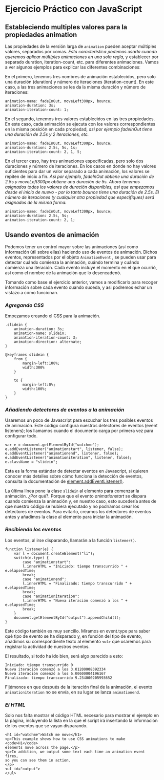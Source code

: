 # Ejercicio Práctico con JavaScript

## Estableciendo multiples valores para la propiedades animation

Las propiedades de la versión larga de `animation` pueden aceptar múltiples valores, separados por comas. *Esta característica podemos usarla cuando queremos aplicar múltiples animaciones en una sola regla*, y establecer por separado duration, iteration-count, etc. para diferentes animaciones. Vamos a ver algunos ejemplos para explicar las diferentes combinaciones:

En el primero, tenemos tres nombres de animación establecidos, pero solo una duración (duration) y número de iteraciones (iteration-count). En este caso, a las tres animaciones se les da la misma duración y número de iteraciones:

    animation-name: fadeInOut, moveLeft300px, bounce;
    animation-duration: 3s;
    animation-iteration-count: 1;

En el segundo, tenemos tres valores establecidos en las tres propiedades. En este caso, cada animación se ejecuta con los valores correspondientes en la misma posición en cada propiedad, *así por ejemplo fadeInOut tiene una duración de 2.5s y 2 iteraciones, etc.*

    animation-name: fadeInOut, moveLeft300px, bounce;
    animation-duration: 2.5s, 5s, 1s;
    animation-iteration-count: 2, 1, 5;

En el tercer caso, hay tres animaciones especificadas, pero solo dos duraciones y número de iteraciones. En los casos en donde no hay valores suficientes para dar un valor separado a cada animación, los valores se repiten de inicio a fin. *Así por ejemplo, fadeInOut obtiene una duración de 2.5s y moveLeft300px obtiene una duración de 5s. Ahora tenemos asignados todos los valores de duración disponibles, así que empezamos desde el inicio de nuevo - por lo tanto bounce  tiene una duración de 2.5s. El número de iteraciones (y cualquier otra propiedad que especifiques) será asignados de la misma forma.*

    animation-name: fadeInOut, moveLeft300px, bounce;
    animation-duration: 2.5s, 5s;
    animation-iteration-count: 2, 1;

## Usando eventos de animación

Podemos tener un control mayor sobre las animaciones (así como información útil sobre ellas) haciendo uso de eventos de animación. Dichos eventos, representados por el objeto `AnimationEvent` , se pueden usar para detectar cuándo comienza la animación, cuándo termina y cuándo comienza una iteración. Cada evento incluye el momento en el que ocurrió, así como el nombre de la animación que lo desencadenó.

Tomando como base el ejercicio anterior, vamos a modificarlo para recoger información sobre cada evento cuando suceda, y asi podremos echar un vistazo a cómo funcionan.

### ***Agregando CSS***

Empezamos creando el CSS para la animación.

    .slidein {
        animation-duration: 3s;
        animation-name: slidein;
        animation-iteration-count: 3;
        animation-direction: alternate;
    }

    @keyframes slidein {
        from {
            margin-left:100%;
            width:300%
        }

        to {
            margin-left:0%;
            width:100%;
        }
    }

### ***Añadiendo detectores de eventos a la animación***

Usaremos un poco de Javascript para escuchar los tres posibles eventos de animación. Este código configura nuestros detectores de eventos (event listeners); los llamamos cuando el documento carga por primera vez para configurar todo.

    var e = document.getElementById("watchme");
    e.addEventListener("animationstart", listener, false);
    e.addEventListener("animationend", listener, false);
    e.addEventListener("animationiteration", listener, false);
    e.className = "slidein";

Esta es la forma estándar de detectar eventos en Javascript, si quieren conocer más detalles sobre cómo funciona la detección de eventos, consulta la documentación de [element.addEventListener()](https://developer.mozilla.org/es/docs/Web/API/Element/addEventListener).

La última línea pone la clase `slidein` al elemento para comenzar la animación. ¿Por qué?. Porque que el evento *animationstart* se dispara cuando comienza la animación y, en nuestro caso, esto sucedería antes de que nuestro código se hubiera ejecutado y no podríamos crear los detectores de eventos. Para evitarlo, creamos los detectores de eventos antes y añadimos la clase al elemento para iniciar la animación.

### ***Recibiendo los eventos***

Los eventos, al irse disparando, llamarán a la función `listener()`.

    function listener(e) {
        var l = document.createElement("li");
        switch(e.type) {
            case "animationstart":
            l.innerHTML = "Iniciado: tiempo transcurrido " + e.elapsedTime;
            break;
            case "animationend":
            l.innerHTML = "Finalizado: tiempo transcurrido " + e.elapsedTime;
            break;
            case "animationiteration":
            l.innerHTML = "Nueva iteración comenzó a los " + e.elapsedTime;
            break;
        }
        document.getElementById("output").appendChild(l);
    }

Este código también es muy sencillo. Miramos en event.type para saber qué tipo de evento se ha disparado y, en función del tipo de evento, añadimos su correspondiente texto al elemento `<ul>` que usaremos para registrar la actividad de nuestros eventos.

El resultado, si todo ha ido bien, será algo parecido a esto:

    Iniciado: tiempo transcurrido 0
    Nueva iteración comenzó a los 3.01200008392334
    Nueva iteración comenzó a los 6.00600004196167
    Finalizado: tiempo transcurrido 9.234000205993652

Fijémonos en que después de la iteración final de la animación, el evento `animationiteration` no se envía, en su lugar se lanza `animationend`.

### ***El HTML***

Solo nos falta mostrar el código HTML necesario para mostrar el ejemplo en la página, incluyendo la lista en la que el script irá insertando la información de los eventos que se vayan disparando.

    <h1 id="watchme">Watch me move</h1>
    <p>This example shows how to use CSS animations to make <code>H1</code>
    elements move across the page.</p>
    <p>In addition, we output some text each time an animation event fires,
    so you can see them in action.
    </p>
    <ul id="output">
    </ul>

